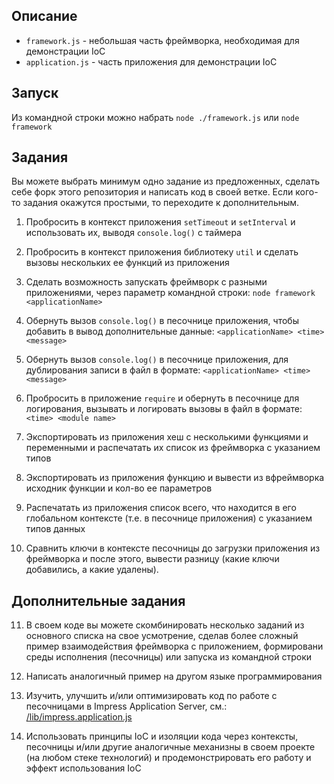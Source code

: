## Описание

* `framework.js` - небольшая часть фреймворка, необходимая для демонстрации IoC
* `application.js` - часть приложения для демонстрации IoC

## Запуск

Из командной строки можно набрать `node ./framework.js` или `node framework`

## Задания

Вы можете выбрать минимум одно задание из предложенных, сделать себе форк этого
репозитория и написать код в своей ветке. Если кого-то задания окажутся
простыми, то переходите к дополнительным.

1. Пробросить в контекст приложения `setTimeout` и `setInterval` и использовать
их, выводя `console.log()` с таймера

2. Пробросить в контекст приложения библиотеку `util` и сделать вызовы
нескольких ее функций из приложения

3. Сделать возможность запускать фреймворк с разными приложениями, через
параметр командной строки: `node framework <applicationName>`

4. Обернуть вызов `console.log()` в песочнице приложения, чтобы добавить в
вывод дополнительные данные: `<applicationName> <time> <message>`

5. Обернуть вызов `console.log()` в песочнице приложения, для дублирования
записи в файл в формате: `<applicationName> <time> <message>`

6. Пробросить в приложение `require` и обернуть в песочнице для логирования,
вызывать и логировать вызовы в файл в формате: `<time> <module name>`

7. Экспортировать из приложения хеш с несколькими функциями и переменными и
распечатать их список из фреймворка с указанием типов

8. Экспортировать из приложения функцию и вывести из вфреймворка исходник
функции и кол-во ее параметров

9. Распечатать из приложения список всего, что находится в его глобальном
контексте (т.е. в песочнице приложения) с указанием типов данных

10. Сравнить ключи в контексте песочницы до загрузки приложения из фреймворка
и после этого, вывести разницу (какие ключи добавились, а какие удалены).

## Дополнительные задания

11. В своем коде вы можете скомбинировать несколько заданий из основного
списка на свое усмотрение, сделав более сложный пример взаимодействия
фреймворка с приложением, формировани среды исполнения (песочницы) или
запуска из командной строки

12. Написать аналогичный пример на другом языке программирования

13. Изучить, улучшить и/или оптимизировать код по работе с песочницами в
Impress Application Server, см.: [/lib/impress.application.js](https://github.com/tshemsedinov/impress/blob/master/lib/impress.application.js)

14. Использовать принципы IoC и изоляции кода через контексты, песочницы
и/или другие аналогичные механизны в своем проекте (на любом стеке технологий)
и продемонстрировать его работу и эффект использования IoC

